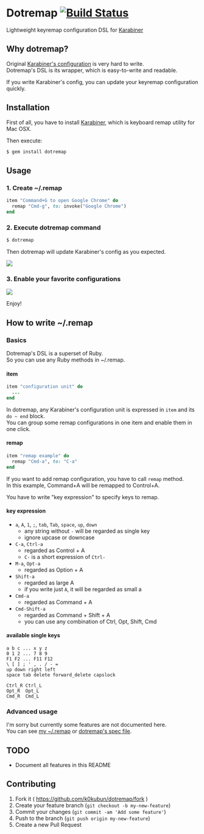 # Dotremap [![Build Status](https://travis-ci.org/k0kubun/dotremap.png?branch=master)](https://travis-ci.org/k0kubun/dotremap)

Lightweight keyremap configuration DSL for [Karabiner](https://pqrs.org/osx/karabiner/index.html.en)

## Why dotremap?

Original [Karabiner's configuration](https://pqrs.org/osx/karabiner/xml.html.ja) is very hard to write.  
Dotremap's DSL is its wrapper, which is easy-to-write and readable.  
  
If you write Karabiner's config, you can update your keyremap configuration quickly.

## Installation

First of all, you have to install [Karabiner](https://pqrs.org/osx/karabiner/index.html.en),
which is keyboard remap utility for Mac OSX.  
  
Then execute:

```bash
$ gem install dotremap
```

## Usage
### 1. Create ~/.remap

```rb
item "Command+G to open Google Chrome" do
  remap "Cmd-g", to: invoke("Google Chrome")
end
```

### 2. Execute dotremap command

```bash
$ dotremap
```

Then dotremap will update Karabiner's config as you expected.

![](https://raw.githubusercontent.com/k0kubun/dotremap/master/img/disabled.png)

### 3. Enable your favorite configurations

![](https://raw.githubusercontent.com/k0kubun/dotremap/master/img/enabled.png)

Enjoy!

## How to write ~/.remap
### Basics

Dotremap's DSL is a superset of Ruby.  
So you can use any Ruby methods in ~/.remap.

#### item

```rb
item "configuration unit" do
  ...
end
```

In dotremap, any Karabiner's configuration unit is expressed in `item` and its `do ~ end` block.  
You can group some remap configurations in one item and enable them in one click.

#### remap

```rb
item "remap example" do
  remap "Cmd-a", to: "C-a"
end
```

If you want to add remap configuration, you have to call `remap` method.  
In this example, Command+A will be remapped to Control+A.  
  
You have to write "key expression" to specify keys to remap.

#### key expression

- `a`, `A`, `1`, `;`, `tab`, `Tab`, `space`, `up`, `down`
  - any string without `-` will be regarded as single key
  - ignore upcase or downcase
- `C-a`, `Ctrl-a`
  - regarded as Control + A
  - `C-` is a short expression of `Ctrl-`
- `M-a`, `Opt-a`
  - regarded as Option + A
- `Shift-a`
  - regarded as large A
  - if you write just `A`, it will be regarded as small a
- `Cmd-a`
  - regarded as Command + A
- `Cmd-Shift-a`
  - regarded as Command + Shift + A
  - you can use any combination of Ctrl, Opt, Shift, Cmd

#### available single keys

```
a b c ... x y z
0 1 2 ... 7 8 9
F1 F2 ... F11 F12
\ [ ] ; ' , . / - =
up down right left
space tab delete forward_delete capslock

Ctrl_R Ctrl_L
Opt_R  Opt_L
Cmd_R  Cmd_L
```

### Advanced usage

I'm sorry but currently some features are not documented here.  
You can see [my ~/.remap](https://github.com/k0kubun/dotfiles/blob/master/.remap.rb) or
[dotremap's spec file](https://github.com/k0kubun/dotremap/blob/master/spec/lib/dotremap_spec.rb).

## TODO

- Document all features in this README

## Contributing

1. Fork it ( https://github.com/k0kubun/dotremap/fork )
2. Create your feature branch (`git checkout -b my-new-feature`)
3. Commit your changes (`git commit -am 'Add some feature'`)
4. Push to the branch (`git push origin my-new-feature`)
5. Create a new Pull Request
